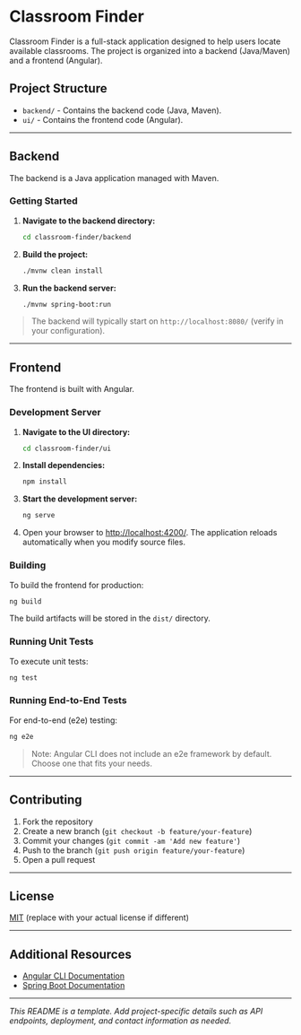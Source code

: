 # Classroom Finder

Classroom Finder is a full-stack application designed to help users locate available classrooms. The project is organized into a backend (Java/Maven) and a frontend (Angular).

## Project Structure

- `backend/` - Contains the backend code (Java, Maven).
- `ui/` - Contains the frontend code (Angular).

---

## Backend

The backend is a Java application managed with Maven.

### Getting Started

1. **Navigate to the backend directory:**
    ```bash
    cd classroom-finder/backend
    ```

2. **Build the project:**
    ```bash
    ./mvnw clean install
    ```

3. **Run the backend server:**
    ```bash
    ./mvnw spring-boot:run
    ```

> The backend will typically start on `http://localhost:8080/` (verify in your configuration).

---

## Frontend

The frontend is built with Angular.

### Development Server

1. **Navigate to the UI directory:**
    ```bash
    cd classroom-finder/ui
    ```

2. **Install dependencies:**
    ```bash
    npm install
    ```

3. **Start the development server:**
    ```bash
    ng serve
    ```

4. Open your browser to [http://localhost:4200/](http://localhost:4200/). The application reloads automatically when you modify source files.

### Building

To build the frontend for production:
```bash
ng build
```
The build artifacts will be stored in the `dist/` directory.

### Running Unit Tests

To execute unit tests:
```bash
ng test
```

### Running End-to-End Tests

For end-to-end (e2e) testing:
```bash
ng e2e
```
> Note: Angular CLI does not include an e2e framework by default. Choose one that fits your needs.

---

## Contributing

1. Fork the repository
2. Create a new branch (`git checkout -b feature/your-feature`)
3. Commit your changes (`git commit -am 'Add new feature'`)
4. Push to the branch (`git push origin feature/your-feature`)
5. Open a pull request

---

## License

[MIT](LICENSE) (replace with your actual license if different)

---

## Additional Resources

- [Angular CLI Documentation](https://angular.dev/tools/cli)
- [Spring Boot Documentation](https://spring.io/projects/spring-boot)

---

*This README is a template. Add project-specific details such as API endpoints, deployment, and contact information as needed.*
